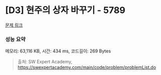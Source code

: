 # [D3] 현주의 상자 바꾸기 - 5789 

[문제 링크](https://swexpertacademy.com/main/code/problem/problemDetail.do?contestProbId=AWYygN36Qn8DFAVm) 

### 성능 요약

메모리: 63,116 KB, 시간: 434 ms, 코드길이: 269 Bytes



> 출처: SW Expert Academy, https://swexpertacademy.com/main/code/problem/problemList.do